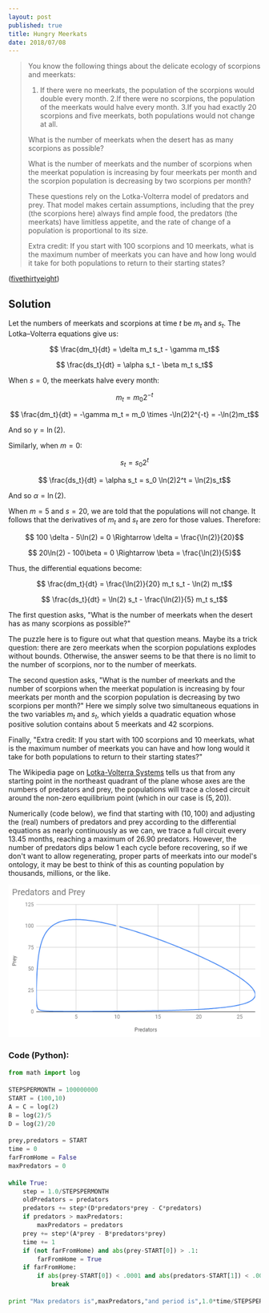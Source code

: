 ```yaml
---
layout: post
published: true
title: Hungry Meerkats
date: 2018/07/08
---
```


>You know the following things about the delicate ecology of scorpions and meerkats:
>
>1. If there were no meerkats, the population of the scorpions would double every month.
>2.If there were no scorpions, the population of the meerkats would halve every month.
>3.If you had exactly 20 scorpions and five meerkats, both populations would not change at all.
>
>What is the number of meerkats when the desert has as many scorpions as possible?
>
>What is the number of meerkats and the number of scorpions when the meerkat population is increasing by four meerkats per month and the scorpion population is decreasing by two scorpions per month?
>
>These questions rely on the Lotka-Volterra model of predators and prey. That model makes certain assumptions, including that the prey (the scorpions here) always find ample food, the predators (the meerkats) have limitless appetite, and the rate of change of a population is proportional to its size.
>
>Extra credit: If you start with 100 scorpions and 10 meerkats, what is the maximum number of meerkats you can have and how long would it take for both populations to return to their starting states?

<!--more-->

([fivethirtyeight](https://fivethirtyeight.com/features/how-fast-can-you-deliver-pbjs-how-many-meerkats-can-survive/))

## Solution

Let the numbers of meerkats and scorpions at time $t$ be $m_t$ and $s_t$.  The Lotka–Volterra equations give us:

$$ \frac{dm_t}{dt} = \delta m_t s_t - \gamma m_t$$

$$ \frac{ds_t}{dt} = \alpha s_t - \beta m_t s_t$$

When $s = 0$, the meerkats halve every month:

$$ m_t = m_0 2^{-t} $$ 

$$ \frac{dm_t}{dt} =  -\gamma m_t = m_0 \times -\ln(2)2^{-t} = -\ln(2)m_t$$

And so $\gamma = \ln(2)$.

Similarly, when $m = 0$:

$$ s_t = s_0 2^t $$

$$ \frac{ds_t}{dt} = \alpha s_t = s_0 \ln(2)2^t = \ln(2)s_t$$

And so $\alpha = \ln(2)$.

When $m = 5$ and $s = 20$, we are told that the populations will not change. It follows that the derivatives of $m_t$ and $s_t$ are zero for those values. Therefore:

$$ 100 \delta - 5\ln(2) = 0 \Rightarrow \delta = \frac{\ln(2)}{20}$$

$$ 20\ln(2) - 100\beta = 0 \Rightarrow \beta = \frac{\ln(2)}{5}$$

Thus, the differential equations become:

$$ \frac{dm_t}{dt} = \frac{\ln(2)}{20} m_t s_t - \ln(2) m_t$$

$$ \frac{ds_t}{dt} = \ln(2) s_t - \frac{\ln(2)}{5} m_t s_t$$

The first question asks, "What is the number of meerkats when the desert has as many scorpions as possible?"

The puzzle here is to figure out what that question means.  Maybe its a trick question: there are zero meerkats when the scorpion populations explodes without bounds. Otherwise, the answer seems to be that there is no limit to the number of scorpions, nor to the number of meerkats.

The second question asks, "What is the number of meerkats and the number of scorpions when the meerkat population is increasing by four meerkats per month and the scorpion population is decreasing by two scorpions per month?" Here we simply solve two simultaneous equations in the two variables $m_t$ and $s_t$, which yields a quadratic equation whose positive solution contains about $5$ meerkats and $42$ scorpions.

Finally, "Extra credit: If you start with 100 scorpions and 10 meerkats, what is the maximum number of meerkats you can have and how long would it take for both populations to return to their starting states?"

The Wikipedia page on [Lotka-Volterra Systems](https://en.wikipedia.org/wiki/Lotka%E2%80%93Volterra_equations) tells us that from any starting point in the northeast quadrant of the plane whose axes are the numbers of predators and prey, the populations will trace a closed circuit around the non-zero equilibrium point (which in our case is $(5,20)$).  

Numerically (code below), we find that starting with $(10,100)$ and adjusting the (real) numbers of predators and prey according to the differential equations as nearly continuously as we can, we trace a full circuit every $13.45$ months, reaching a maximum of $26.90$ predators.  However, the number of predators dips below $1$ each cycle before recovering, so if we don't want to allow regenerating, proper parts of meerkats into our model's ontology, it may be best to think of this as counting population by thousands, millions, or the like.

![Graph of predators vs. prey closed curve that includes (10,100).](/img/PredatorsAndPrey.PNG)

### Code (Python):

```python
from math import log

STEPSPERMONTH = 100000000
START = (100,10)
A = C = log(2)
B = log(2)/5
D = log(2)/20

prey,predators = START
time = 0
farFromHome = False
maxPredators = 0

while True:
	step = 1.0/STEPSPERMONTH
	oldPredators = predators
	predators += step*(D*predators*prey - C*predators)
	if predators > maxPredators:
		maxPredators = predators
	prey += step*(A*prey - B*predators*prey)
	time += 1
	if (not farFromHome) and abs(prey-START[0]) > .1:
		farFromHome = True
	if farFromHome:
		if abs(prey-START[0]) < .0001 and abs(predators-START[1]) < .0001:
			break

print "Max predators is",maxPredators,"and period is",1.0*time/STEPSPERMONTH,"months"

```

<br>

